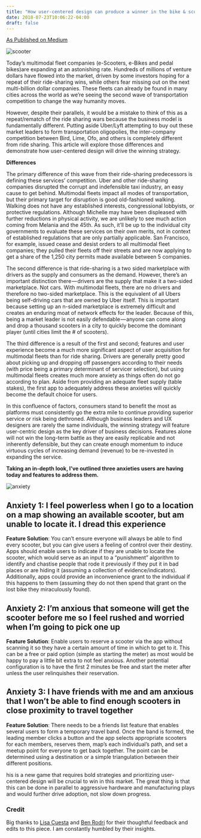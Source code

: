 ```yaml
---
title: "How user-centered design can produce a winner in the bike & scooter wars (Bird, Lime, Ofo, etc.)"
date: 2018-07-23T10:06:22-04:00
draft: false
---
```


[As Published on Medium](https://medium.com/pareagroup/how-user-centered-design-can-produce-a-winner-in-the-bike-scooter-wars-bird-lime-ofo-etc-800d49f76e5f)

![scooter](https://www.dropbox.com/s/bgbtkzpyjw4od3e/scooter.png?raw=true "scooter")

Today’s multimodal fleet companies (e-Scooters, e-Bikes and pedal bikes)are expanding at an astonishing rate. Hundreds of millions of venture dollars have flowed into the market, driven by some investors hoping for a repeat of their ride-sharing wins, while others fear missing out on the next multi-billion dollar companies. These fleets can already be found in many cities across the world as we’re seeing the second wave of transportation competition to change the way humanity moves.

However, despite their parallels, it would be a mistake to think of this as a repeat/rematch of the ride sharing wars because the business model is fundamentally different. Putting aside Uber/Lyft attempting to buy out these market leaders to form transportation oligopolies, the inter-company competition between Bird, Lime, Ofo, and others is completely different from ride sharing. This article will explore those differences and demonstrate how user-centered design will drive the winning strategy.

**Differences**

The primary difference of this wave from their ride-sharing predecessors is defining these services’ competition. Uber and other ride-sharing companies disrupted the corrupt and indefensible taxi industry, an easy cause to get behind. Multimodal fleets impact all modes of transportation, but their primary target for disruption is good old-fashioned walking. Walking does not have any established interests, congressional lobbyists, or protective regulations. Although Michelle may have been displeased with further reductions in physical activity, we are unlikely to see much action coming from Melania and the 45th. As such, it’ll be up to the individual city governments to evaluate these services on their own merits, not in context of established regulations that are only partially applicable. San Francisco, for example, issued cease and desist orders to all multimodal fleet companies; they pulled their fleets off their streets and are now applying to get a share of the 1,250 city permits made available between 5 companies.

The second difference is that ride-sharing is a two sided marketplace with drivers as the supply and consumers as the demand. However, there’s an important distinction there — drivers are the supply that make it a two-sided marketplace. Not cars. With multimodal fleets, there are no drivers and therefore no two-sided marketplace. This is the equivalent of all Ubers being self-driving cars that are owned by Uber itself. This is important because setting up an n-sided marketplace is extremely difficult and creates an enduring moat of network effects for the leader. Because of this, being a market leader is not easily defendable — anyone can come along and drop a thousand scooters in a city to quickly become the dominant player (until cities limit the # of scooters).

The third difference is a result of the first and second; features and user experience become a much more significant aspect of user acquisition for multimodal fleets than for ride sharing. Drivers are generally pretty good about picking up and dropping off passengers according to their needs (with price being a primary determinant of servicer selection), but using multimodal fleets creates much more anxiety as things often do not go according to plan. Aside from providing an adequate fleet supply (table stakes), the first app to adequately address these anxieties will quickly become the default choice for users.

In this confluence of factors, consumers stand to benefit the most as platforms must consistently go the extra mile to continue providing superior service or risk being dethroned. Although business leaders and UX designers are rarely the same individuals, the winning strategy will feature user-centric design as the key driver of business decisions. Features alone will not win the long-term battle as they are easily replicable and not inherently defensible, but they can create enough momentum to induce virtuous cycles of increasing demand (revenue) to be re-invested in expanding the service.

**Taking an in-depth look, I’ve outlined three anxieties users are having today and features to address them.**

![anxiety](https://www.dropbox.com/s/mlq9vxnyelv0nd2/anxiety.png?raw=true "anxiety")

## Anxiety 1: I feel powerless when I go to a location on a map showing an available scooter, but am unable to locate it. I dread this experience

**Feature Solution**: You can’t ensure everyone will always be able to find every scooter, but you can give users a feeling of control over their destiny. Apps should enable users to indicate if they are unable to locate the scooter, which would serve as an input to a “punishment” algorithm to identify and chastise people that rode it previously if they put it in bad places or are hiding it (assuming a collection of evidence/indicators). Additionally, apps could provide an inconvenience grant to the individual if this happens to them (assuming they do not then spend that grant on the lost bike they miraculously found).

## Anxiety 2: I’m anxious that someone will get the scooter before me so I feel rushed and worried when I’m going to pick one up

**Feature Solution**: Enable users to reserve a scooter via the app without scanning it so they have a certain amount of time in which to get to it. This can be a free or paid option (simple as starting the meter) as most would be happy to pay a little bit extra to not feel anxious. Another potential configuration is to have the first 2 minutes be free and start the meter after unless the user relinquishes their reservation.

## Anxiety 3: I have friends with me and am anxious that I won’t be able to find enough scooters in close proximity to travel together

**Feature Solution**: There needs to be a friends list feature that enables several users to form a temporary travel band. Once the band is formed, the leading member clicks a button and the app selects appropriate scooters for each members, reserves them, map’s each individual’s path, and set a meetup point for everyone to get back together. The point can be determined using a destination or a simple triangulation between their different positions.

his is a new game that requires bold strategies and prioritizing user-centered design will be crucial to win in this market. The great thing is that this can be done in parallel to aggressive hardware and manufacturing plays and would further drive adoption, not slow down progress.

### Credit

Big thanks to [Lisa Cuesta](https://medium.com/@lisacuesta) and [Ben Rodri](https://medium.com/@b17z) for their thoughtful feedback and edits to this piece. I am constantly humbled by their insights.